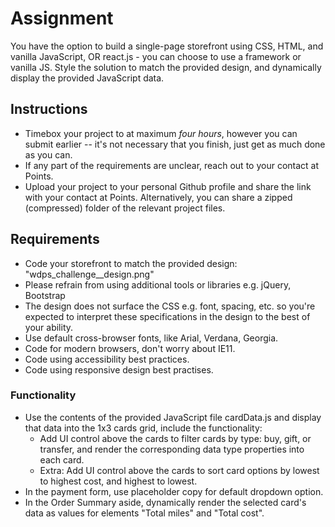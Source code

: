# Assignment
You have the option to build a single-page storefront using CSS, HTML, and vanilla JavaScript, OR react.js - you can choose to use a framework or vanilla JS. Style the solution to match the provided design, and dynamically display the provided JavaScript data.

## Instructions
- Timebox your project to at maximum *four hours*, however you can submit earlier -- it's not necessary that you finish, just get as much done as you can.
- If any part of the requirements are unclear, reach out to your contact at Points.
- Upload your project to your personal Github profile and share the link with your contact at Points. Alternatively, you can share a zipped (compressed) folder of the relevant project files.

## Requirements
- Code your storefront to match the provided design: "wdps_challenge__design.png"
- Please refrain from using additional tools or libraries e.g. jQuery, Bootstrap
- The design does not surface the CSS e.g. font, spacing, etc. so you're expected to interpret these specifications in the design to the best of your ability.
- Use default cross-browser fonts, like Arial, Verdana, Georgia.
- Code for modern browsers, don't worry about IE11.
- Code using accessibility best practices.
- Code using responsive design best practises.

### Functionality
- Use the contents of the provided JavaScript file cardData.js and display that data into the 1x3 cards grid, include the functionality:
    - Add UI control above the cards to filter cards by type: buy, gift, or transfer, and render the corresponding data type properties into each card.
    - Extra: Add UI control above the cards to sort card options by lowest to highest cost, and highest to lowest.
- In the payment form, use placeholder copy for default dropdown option.
- In the Order Summary aside, dynamically render the selected card's data as values for elements "Total miles" and "Total cost".
